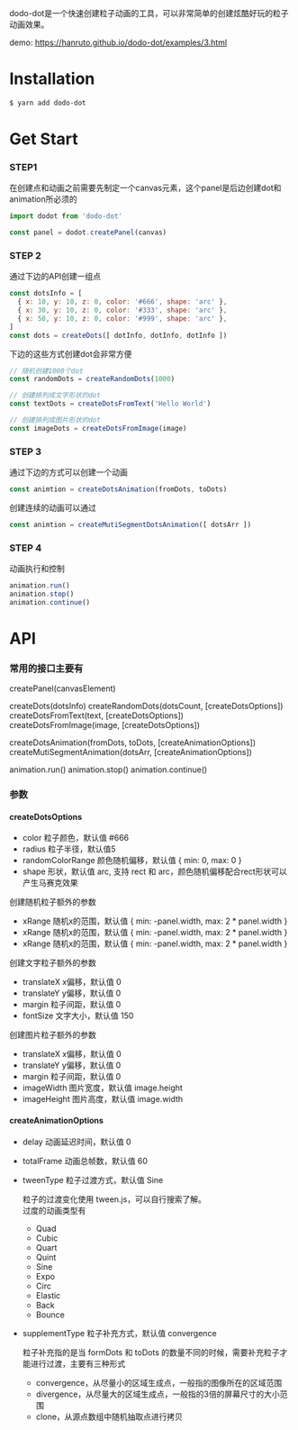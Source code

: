 dodo-dot是一个快速创建粒子动画的工具，可以非常简单的创建炫酷好玩的粒子动画效果。

demo: https://hanruto.github.io/dodo-dot/examples/3.html

# Installation

``` sh
$ yarn add dodo-dot
```

# Get Start

### STEP1  

在创建点和动画之前需要先制定一个canvas元素，这个panel是后边创建dot和animation所必须的

``` js
import dodot from 'dodo-dot'

const panel = dodot.createPanel(canvas)
```

### STEP 2  

通过下边的API创建一组点

``` js
const dotsInfo = [
  { x: 10, y: 10, z: 0, color: '#666', shape: 'arc' },
  { x: 30, y: 10, z: 0, color: '#333', shape: 'arc' },
  { x: 50, y: 10, z: 0, color: '#999', shape: 'arc' },
]
const dots = createDots([ dotInfo, dotInfo, dotInfo ])
```

下边的这些方式创建dot会非常方便

``` js
// 随机创建1000个dot
const randomDots = createRandomDots(1000) 

// 创建排列成文字形状的dot
const textDots = createDotsFromText('Hello World')

// 创建排列成图片形状的dot
const imageDots = createDotsFromImage(image)
```

### STEP 3

通过下边的方式可以创建一个动画

``` js
const animtion = createDotsAnimation(fromDots, toDots)

```

创建连续的动画可以通过

``` js
const animtion = createMutiSegmentDotsAnimation([ dotsArr ])
```

### STEP 4

动画执行和控制

``` js
animation.run()
animation.stop()
animation.continue()
```

# API
### 常用的接口主要有  

createPanel(canvasElement)

createDots(dotsInfo)
createRandomDots(dotsCount, [createDotsOptions])
createDotsFromText(text, [createDotsOptions])
createDotsFromImage(image, [createDotsOptions])

createDotsAnimation(fromDots, toDots, [createAnimationOptions])
createMutiSegmentAnimation(dotsArr, [createAnimationOptions])

animation.run()
animation.stop()
animation.continue()

### 参数

#### createDotsOptions
- color 粒子颜色，默认值 #666
- radius 粒子半径，默认值5
- randomColorRange 颜色随机偏移，默认值 { min: 0, max: 0 }
- shape 形状，默认值 arc, 支持 rect 和 arc，颜色随机偏移配合rect形状可以产生马赛克效果

创建随机粒子额外的参数
- xRange 随机x的范围，默认值 { min: -panel.width, max: 2 * panel.width }
- xRange 随机x的范围，默认值 { min: -panel.width, max: 2 * panel.width }
- xRange 随机x的范围，默认值 { min: -panel.width, max: 2 * panel.width }

创建文字粒子额外的参数
- translateX x偏移，默认值 0
- translateY y偏移，默认值 0
- margin 粒子间距，默认值 0
- fontSize 文字大小，默认值 150

创建图片粒子额外的参数
- translateX x偏移，默认值 0
- translateY y偏移，默认值 0
- margin 粒子间距，默认值 0
- imageWidth 图片宽度，默认值 image.height
- imageHeight 图片高度，默认值 image.width

#### createAnimationOptions

- delay 动画延迟时间，默认值 0
- totalFrame 动画总帧数，默认值 60
- tweenType 粒子过渡方式，默认值 Sine

  粒子的过渡变化使用 tween.js，可以自行搜索了解。  
  过度的动画类型有  
  - Quad
  - Cubic
  - Quart
  - Quint
  - Sine
  - Expo
  - Circ
  - Elastic
  - Back
  - Bounce

- supplementType 粒子补充方式，默认值 convergence

  粒子补充指的是当 formDots 和 toDots 的数量不同的时候，需要补充粒子才能进行过渡，主要有三种形式
  
  - convergence，从尽量小的区域生成点，一般指的图像所在的区域范围  
  - divergence，从尽量大的区域生成点，一般指的3倍的屏幕尺寸的大小范围  
  - clone，从源点数组中随机抽取点进行拷贝
